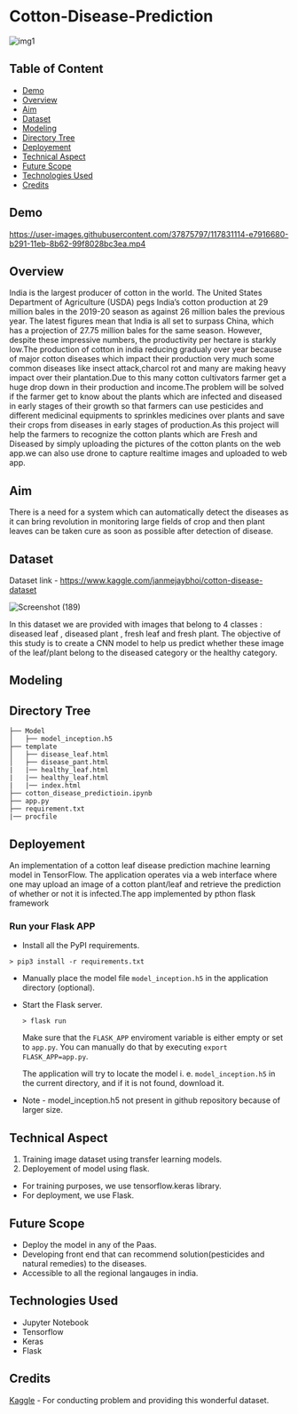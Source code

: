 
# Cotton-Disease-Prediction
![img1](https://user-images.githubusercontent.com/37875797/117844621-75bf1a00-b29d-11eb-9c7a-47ef88e9f50a.jpg)

## Table of Content
  * [Demo](#demo)
  * [Overview](#overview)
  * [Aim](#aim)
  * [Dataset](#dataset)
  * [Modeling](#modeling)
  * [Directory Tree](#directory-tree)
  * [Deployement](#deployement)
  * [Technical Aspect](#technical-aspect)
  * [Future Scope](#future-scope)
  * [Technologies Used](#technologies-used)
  * [Credits](#credits)

## Demo
https://user-images.githubusercontent.com/37875797/117831114-e7916680-b291-11eb-8b62-99f8028bc3ea.mp4

## Overview

India is the largest producer of cotton in the world. The United States Department of Agriculture (USDA) pegs India’s cotton production at 29 million bales in the 2019-20 season as against 26 million bales the previous year. The latest figures mean that India is all set to surpass China, which has a projection of 27.75 million bales for the same season. However, despite these impressive numbers, the productivity per hectare is starkly low.The production of cotton in india reducing gradualy over year because of major cotton diseases which impact their production very much some common diseases like insect attack,charcol rot and many are making heavy impact over their plantation.Due to this many cotton cultivators farmer get a huge drop down in their production and income.The problem will be solved if the farmer get to know about the plants which are infected and diseased in early stages of their growth so that farmers can use pesticides and different medicinal equipments to sprinkles medicines over plants and save their crops from diseases in early stages of production.As this project will help the farmers to recognize the cotton plants which are Fresh and Diseased by simply uploading the pictures of the cotton plants on the web app.we can also use drone to capture realtime images and uploaded to web app.

## Aim
There is a need for a system which can automatically detect the diseases as it can bring revolution in monitoring large fields of crop and then plant leaves can be taken cure as soon as possible after detection of disease. 

## Dataset
Dataset link - https://www.kaggle.com/janmejaybhoi/cotton-disease-dataset

![Screenshot (189)](https://user-images.githubusercontent.com/37875797/117844104-0ba67500-b29d-11eb-8083-e6ae2b31b85c.png)

In this dataset we are provided with images that belong to 4 classes : diseased leaf , diseased plant , fresh leaf and fresh plant. The objective of this study is to create a CNN model to help us predict whether these image of the leaf/plant belong to the diseased category or the healthy category.

## Modeling


## Directory Tree
```
├── Model
│   ├── model_inception.h5
├── template	
│   ├── disease_leaf.html
│   ├── disease_pant.html
|   |── healthy_leaf.html
|   |── healthy_leaf.html
|   |── index.html
├── cotton_disease_predictioin.ipynb
├── app.py	
├── requirement.txt
|── procfile
  ```

## Deployement
An implementation of a cotton leaf disease prediction machine learning model in TensorFlow. The application operates via a web interface where one may upload an image of a cotton plant/leaf and retrieve the prediction of whether or not it is infected.The app implemented by pthon flask framework

### Run your Flask APP #

   - Install all the PyPI requirements.
   ```
   > pip3 install -r requirements.txt
   ```
 - Manually place the model file `model_inception.h5` in the application directory (optional).
 - Start the Flask server.
   ```
   > flask run
   ```
   Make sure that the `FLASK_APP` enviroment variable is either empty or set to `app.py`. You can manually do that by executing `export FLASK_APP=app.py`.
   
   The application will try to locate the model i. e. `model_inception.h5` in the current directory, and if it is not found, download it.
* Note - model_inception.h5 not present in github repository because of larger size.

## Technical Aspect

1) Training image dataset using transfer learning models.
2) Deployement of model using flask.

* For training purposes, we use tensorflow.keras library.
* For deployment, we use Flask.

## Future Scope
* Deploy the model in any of the Paas.
* Developing front end that can recommend solution(pesticides and natural remedies) to the diseases.
* Accessible to all the regional langauges in india.

## Technologies Used
* Jupyter Notebook
* Tensorflow
* Keras
* Flask

## Credits
[Kaggle](https://www.kaggle.com/janmejaybhoi/cotton-disease-dataset) - For conducting problem and providing this wonderful dataset.
